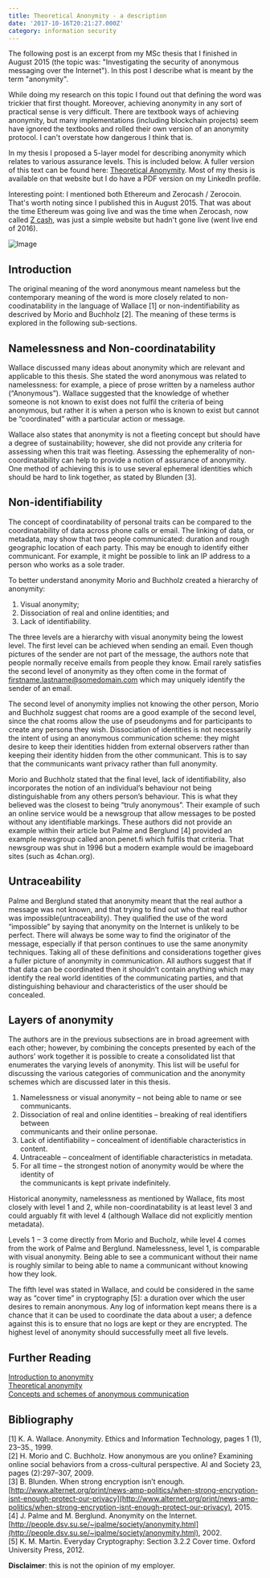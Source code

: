 ```yaml
---
title: Theoretical Anonymity - a description
date: '2017-10-16T20:21:27.000Z'
category: information security
---
```

The following post is an excerpt from my MSc thesis that I finished in August 2015 (the topic was: "Investigating the security of anonymous messaging over the Internet"). In this post I describe what is meant by the term "anonymity".

While doing my research on this topic I found out that defining the word was trickier that first thought. Moreover, achieving anonymity in any sort of practical sense is very difficult. There are textbook ways of achieving anonymity, but many implementations (including blockchain projects) seem have ignored the textbooks and rolled their own version of an anonymity protocol. I can't overstate how dangerous I think that is.

In my thesis I proposed a 5-layer model for describing anonymity which relates to various assurance levels. This is included below. A fuller version of this text can be found here: [Theoretical Anonymity](https://odinnsecurity.com/index.php/anonymity/theoretical-anonymity/). Most of my thesis is available on that website but I do have a PDF version on my LinkedIn profile.

Interesting point: I mentioned both Ethereum and Zerocash / Zerocoin. That's worth noting since I published this in August 2015. That was about the time Ethereum was going live and was the time when Zerocash, now called [Z cash](https://z.cash/), was just a simple website but hadn't gone live (went live end of 2016).

![Image](https://steemitimages.com/DQmTZgeGBS4Y5BRa8LpJDxzhjT9ng2o3uyvvxXGdkMY6n3i/image.png)

Introduction
------------

The original meaning of the word anonymous meant nameless but the contemporary meaning of the word is more closely related to non-coodinatability in the language of Wallace \[1\] or non-indentifiability as descrived by Morio and Buchholz \[2\]. The meaning of these terms is explored in the following sub-sections.

Namelessness and Non-coordinatability
-------------------------------------

Wallace discussed many ideas about anonymity which are relevant and applicable to this thesis. She stated the word anonymous was related to namelessness: for example, a piece of prose written by a nameless author (“Anonymous”). Wallace suggested that the knowledge of whether someone is not known to exist does not fulfil the criteria of being anonymous, but rather it is when a person who is known to exist but cannot be “coordinated” with a particular action or message.

Wallace also states that anonymity is not a fleeting concept but should have a degree of sustainability; however, she did not provide any criteria for assessing when this trait was fleeting. Assessing the ephemerality of non-coordinatability can help to provide a notion of assurance of anonymity. One method of achieving this is to use several ephemeral identities which should be hard to link together, as stated by Blunden \[3\].

Non-identifiability
-------------------

The concept of coordinatability of personal traits can be compared to the coordinatability of data across phone calls or email. The linking of data, or metadata, may show that two people communicated: duration and rough geographic location of each party. This may be enough to identify either communicant. For example, it might be possible to link an IP address to a person who works as a sole trader.

To better understand anonymity Morio and Buchholz created a hierarchy of anonymity:

1.  Visual anonymity;
2.  Dissociation of real and online identities; and
3.  Lack of identifiability.

The three levels are a hierarchy with visual anonymity being the lowest level. The first level can be achieved when sending an email. Even though pictures of the sender are not part of the message, the authors note that people normally receive emails from people they know. Email rarely satisfies the second level of anonymity as they often come in the format of firstname.lastname@somedomain.com which may uniquely identify the sender of an email.

The second level of anonymity implies not knowing the other person, Morio and Buchholz suggest chat rooms are a good example of the second level, since the chat rooms allow the use of pseudonyms and for participants to create any persona they wish. Dissociation of identities is not necessarily the intent of using an anonymous communication scheme: they might desire to keep their identities hidden from external observers rather than keeping their identity hidden from the other communicant. This is to say that the communicants want privacy rather than full anonymity.

Morio and Buchholz stated that the final level, lack of identifiability, also incorporates the notion of an individual’s behaviour not being distinguishable from any others person’s behaviour. This is what they believed was the closest to being “truly anonymous”. Their example of such an online service would be a newsgroup that allow messages to be posted without any identifiable markings. These authors did not provide an example within their article but Palme and Berglund \[4\] provided an example newsgroup called anon.penet.fi which fulfils that criteria. That newsgroup was shut in 1996 but a modern example would be imageboard sites (such as 4chan.org).

Untraceability
--------------

Palme and Berglund stated that anonymity meant that the real author a message was not known, and that trying to find out who that real author was impossible(untraceability). They qualified the use of the word “impossible” by saying that anonymity on the Internet is unlikely to be perfect. There will always be some way to find the originator of the message, especially if that person continues to use the same anonymity techniques. Taking all of these definitions and considerations together gives a fuller picture of anonymity in communication. All authors suggest that if that data can be coordinated then it shouldn’t contain anything which may identify the real world identities of the communicating parties, and that distinguishing behaviour and characteristics of the user should be concealed.

Layers of anonymity
-------------------

The authors are in the previous subsections are in broad agreement with each other; however, by combining the concepts presented by each of the authors’ work together it is possible to create a consolidated list that enumerates the varying levels of anonymity. This list will be useful for discussing the various categories of communication and the anonymity schemes which are discussed later in this thesis.

1.  Namelessness or visual anonymity – not being able to name or see communicants.
2.  Dissociation of real and online identities – breaking of real identifiers between  
    communicants and their online personae.
3.  Lack of identifiability – concealment of identifiable characteristics in content.
4.  Untraceable – concealment of identifiable characteristics in metadata.
5.  For all time – the strongest notion of anonymity would be where the identity of  
    the communicants is kept private indefinitely.

Historical anonymity, namelessness as mentioned by Wallace, fits most closely with level 1 and 2, while non-coordinatability is at least level 3 and could arguably fit with level 4 (although Wallace did not explicitly mention metadata).

Levels 1 − 3 come directly from Morio and Bucholz, while level 4 comes from the work of Palme and Berglund. Namelessness, level 1, is comparable with visual anonymity. Being able to see a communicant without their name is roughly similar to being able to name a communicant without knowing how they look.

The fifth level was stated in Wallace, and could be considered in the same way as “cover time” in cryptography \[5\]: a duration over which the user desires to remain anonymous. Any log of information kept means there is a chance that it can be used to coordinate the data about a user; a defence against this is to ensure that no logs are kept or they are encrypted. The highest level of anonymity should successfully meet all five levels.

Further Reading
---------------

[Introduction to anonymity](https://odinnsecurity.com/index.php/anonymity/introduction-to-anonymity/)  
[Theoretical anonymity](https://odinnsecurity.com/index.php/anonymity/theoretical-anonymity/)  
[Concepts and schemes of anonymous communication](https://odinnsecurity.com/index.php/anonymity/concepts-and-schemes-of-anonymous-communication/)

Bibliography
------------

\[1\] K. A. Wallace. Anonymity. Ethics and Information Technology, pages 1 (1), 23–35., 1999.  
\[2\] H. Morio and C. Buchholz. How anonymous are you online? Examining online social behaviors from a cross-cultural perspective. AI and Society 23, pages (2):297–307, 2009.  
\[3\] B. Blunden. When strong encryption isn’t enough. [http://www.alternet.org/print/news-amp-politics/when-strong-encryption-isnt-enough-protect-our-privacy](http://www.alternet.org/print/news-amp-politics/when-strong-encryption-isnt-enough-protect-our-privacy), 2015.  
\[4\] J. Palme and M. Berglund. Anonymity on the Internet. [http://people.dsv.su.se/~jpalme/society/anonymity.html](http://people.dsv.su.se/~jpalme/society/anonymity.html), 2002.  
\[5\] K. M. Martin. Everyday Cryptography: Section 3.2.2 Cover time. Oxford University Press, 2012.

**Disclaimer**: this is not the opinion of my employer.
